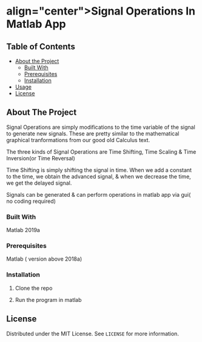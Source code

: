   <h1> align="center">Signal Operations In Matlab App</h1>


<!-- TABLE OF CONTENTS -->
## Table of Contents

* [About the Project](#about-the-project)
  * [Built With](#built-with)
  * [Prerequisites](#prerequisites)
  * [Installation](#installation)
* [Usage](#usage)
* [License](#license)



<!-- ABOUT THE PROJECT -->
## About The Project

Signal Operations are simply modifications to the time variable of the signal to generate new signals. These are pretty similar to the mathematical graphical tranformations from our good old Calculus text.

The three kinds of Signal Operations are Time Shifting, Time Scaling & Time Inversion(or Time Reversal)

Time Shifting is simply shifting the signal in time. When we add a constant to the time, we obtain the advanced signal, & when we decrease the time, we get the delayed signal.

Signals can be generated & can perform operations in matlab app via gui( no coding required)

### Built With
Matlab 2019a 

### Prerequisites

Matlab ( version above 2018a)

### Installation

1. Clone the repo

2. Run the program in matlab

<!-- LICENSE -->
## License

Distributed under the MIT License. See `LICENSE` for more information.

